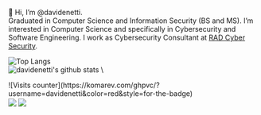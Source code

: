 👋 Hi, I’m @davidenetti.
\
Graduated in Computer Science and Information Security (BS and MS). I’m interested in Computer Science and specifically in Cybersecurity and Software Engineering. I work as Cybersecurity Consultant at [RAD Cyber Security](https://radsec.it/en/).

![Top Langs](https://github-readme-stats.vercel.app/api/top-langs/?username=davidenetti&layout=demo&theme=tokyonight&hide_border=true)
\
![davidenetti's github stats](https://github-readme-stats.vercel.app/api?username=davidenetti&show_icons=true&theme=tokyonight&hide_border=true)
\
<div width=3px>
  ![Visits counter](https://komarev.com/ghpvc/?username=davidenetti&color=red&style=for-the-badge)
</div>

<div>
  <img align="center" src="https://github-readme-stats.vercel.app/api/top-langs/?username=davidenetti&layout=demo&theme=tokyonight&hide_border=true"/>
  <img align="center" src="https://github-readme-stats.vercel.app/api?username=davidenetti&show_icons=true&theme=tokyonight&hide_border=true"/>
</div>
